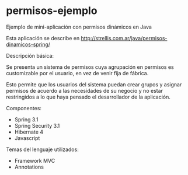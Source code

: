 # permisos-ejemplo
Ejemplo de mini-aplicación con permisos dinámicos en Java

Esta aplicación se describe en http://strellis.com.ar/java/permisos-dinamicos-spring/

Descripción básica:

Se presenta un sistema de permisos cuya agrupación en permisos es customizable por el usuario, en vez de venir fija de fábrica.

Esto permite que los usuarios del sistema puedan crear grupos y asignar permisos de acuerdo a las necesidades de su negocio y no estar restringidos a lo que haya pensado el desarrollador de la aplicación.

Componentes:
- Spring 3.1
- Spring Security 3.1
- Hibernate 4
- Javascript

Temas del lenguaje utilizados:
- Framework MVC
- Annotations
